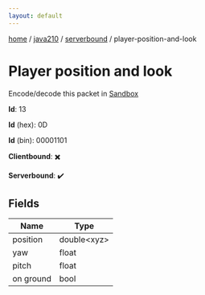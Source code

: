 ```yaml
---
layout: default
---
```


[home](/)  /  [java210](/protocol/java210)  /  [serverbound](/protocol/java210/serverbound)  /  player-position-and-look

# Player position and look

Encode/decode this packet in [Sandbox](../../../sandbox/java210#serverbound.player_position_and_look)

**Id**: 13

**Id** (hex): 0D

**Id** (bin): 00001101

**Clientbound**: ✖️

**Serverbound**: ✔️

## Fields

Name | Type
---|---
position | double&lt;xyz&gt;
yaw | float
pitch | float
on ground | bool

